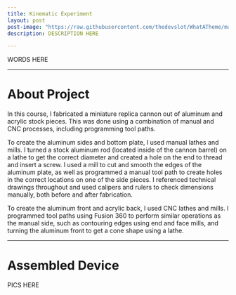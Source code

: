 ```yaml
---
title: Kinematic Experiment
layout: post
post-image: "https://raw.githubusercontent.com/thedevslot/WhatATheme/master/assets/images/SamplePost.png?token=AHMQUEPC4IFADOF5VG4QVN26Z64GG"
description: DESCRIPTION HERE

---
```


WORDS HERE

---

# About Project
In this course, I fabricated a miniature replica cannon out of aluminum and acrylic stock pieces. This was done using a combination of manual and CNC processes, including programming tool paths.

To create the aluminum sides and bottom plate, I used manual lathes and mills. I turned a stock aluminum rod (located inside of the cannon barrel) on a lathe to get the correct diameter and created a hole on the end to thread and insert a screw. I used a mill to cut and smooth the edges of the aluminum plate, as well as programmed a manual tool path to create holes in the correct locations on one of the side pieces. I referenced technical drawings throughout and used calipers and rulers to check dimensions manually, both before and after fabrication.

To create the aluminum front and acrylic back, I used CNC lathes and mills. I programmed tool paths using Fusion 360 to perform similar operations as the manual side, such as contouring edges using end and face mills, and turning the aluminum front to get a cone shape using a lathe.

---

# Assembled Device

PICS HERE